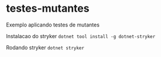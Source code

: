 # testes-mutantes
Exemplo aplicando testes de mutantes

Instalacao do stryker
`dotnet tool install -g dotnet-stryker`

Rodando stryker
`dotnet stryker`
